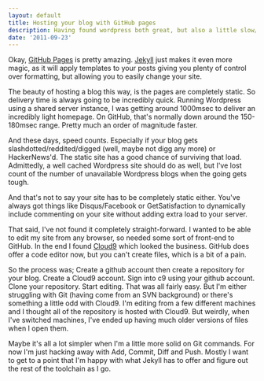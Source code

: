 ```yaml
---
layout: default
title: Hosting your blog with GitHub pages
description: Having found wordpress both great, but also a little slow/annoying/clumsy to extend, I decided to go back to static pages with a twist. You know it makes sense...
date: '2011-09-23'
---
```


Okay, [GitHub Pages](http://pages.github.com/) is pretty amazing. [Jekyll](https://github.com/mojombo/jekyll/wiki) just makes it even more magic, as it will apply templates to your posts giving you plenty of control over formatting, but allowing you to easily change your site.

The beauty of hosting a blog this way, is the pages are completely static. So delivery time is always going to be incredibly quick. Running Wordpress using a shared server instance, I was getting around 1000msec to deliver an incredibly light homepage. On GitHub, that's normally down around the 150-180msec range. Pretty much an order of magnitude faster.

And these days, speed counts. Especially if your blog gets slashdotted/reddited/digged (well, maybe not digg any more) or HackerNews'd. The static site has a good chance of surviving that load. Admittedly, a well cached Wordpress site should do as well, but I've lost count of the number of unavailable Wordpress blogs when the going gets tough.

And that's not to say your site has to be completely static either. You've always got things like Disqus/Facebook or GetSatisfaction to dynamically include commenting on your site without adding extra load to your server.

That said, I've not found it completely straight-forward. I wanted to be able to edit my site from any browser, so needed some sort of front-end to GitHub. In the end I found [Cloud9](http://c9.io) which looked the business. GitHub does offer a code editor now, but you can't create files, which is a bit of a pain.

So the process was; Create a github account then create a repository for your blog. Create a Cloud9 account. Sign into c9 using your github account. Clone your repository. Start editing.
That was all fairly easy. But I'm either struggling with Git (having come from an SVN background) or there's something a little odd with Cloud9. I'm editing from a few different machines and I thought all of the repository is hosted with Cloud9. But weirdly, when I've switched machines, I've ended up having much older versions of files when I open them.

Maybe it's all a lot simpler when I'm a little more solid on Git commands. For now I'm just hacking away with Add, Commit, Diff and Push. Mostly I want to get to a point that I'm happy with what Jekyll has to offer and figure out the rest of the toolchain as I go.
